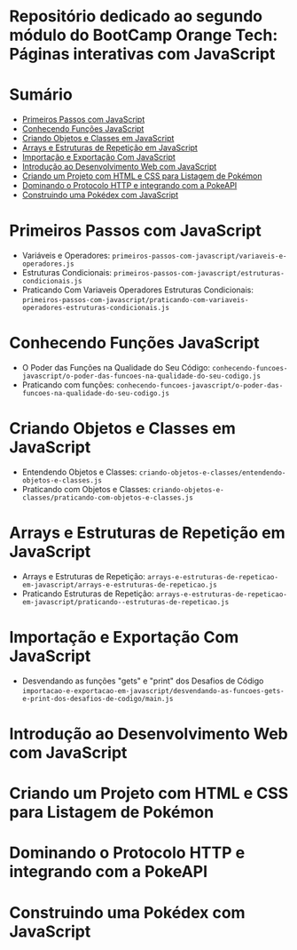 # Repositório dedicado ao segundo módulo do BootCamp Orange Tech: Páginas interativas com JavaScript

# Sumário

- [Primeiros Passos com JavaScript](#primeiros-passos-com-javascript)
- [Conhecendo Funções JavaScript](#conhecendo-funções-javascript)
- [Criando Objetos e Classes em JavaScript](#criando-objetos-e-classes-em-javascript)
- [Arrays e Estruturas de Repetição em JavaScript](#arrays-e-estruturas-de-repetição-em-javascript)
- [Importação e Exportação Com JavaScript](#importação-e-exportação-com-javascript)
- [Introdução ao Desenvolvimento Web com JavaScript](#introdução-ao-desenvolvimento-web-com-javascript)
- [Criando um Projeto com HTML e CSS para Listagem de Pokémon](#criando-um-projeto-com-html-e-css-para-listagem-de-pokémon)
- [Dominando o Protocolo HTTP e integrando com a PokeAPI](#dominando-o-protocolo-http-e-integrando-com-a-pokeapi)
- [Construindo uma Pokédex com JavaScript](#construindo-uma-pokédex-com-javascript)

# Primeiros Passos com JavaScript
  - Variáveis e Operadores: `primeiros-passos-com-javascript/variaveis-e-operadores.js`
  - Estruturas Condicionais: `primeiros-passos-com-javascript/estruturas-condicionais.js`
  - Praticando Com Variaveis Operadores Estruturas Condicionais: `primeiros-passos-com-javascript/praticando-com-variaveis-operadores-estruturas-condicionais.js`
# Conhecendo Funções JavaScript
  - O Poder das Funções na Qualidade do Seu Código: `conhecendo-funcoes-javascript/o-poder-das-funcoes-na-qualidade-do-seu-codigo.js`
  - Praticando com funções: `conhecendo-funcoes-javascript/o-poder-das-funcoes-na-qualidade-do-seu-codigo.js`
# Criando Objetos e Classes em JavaScript
  - Entendendo Objetos e Classes: `criando-objetos-e-classes/entendendo-objetos-e-classes.js`
  - Praticando com Objetos e Classes: `criando-objetos-e-classes/praticando-com-objetos-e-classes.js`
# Arrays e Estruturas de Repetição em JavaScript
  - Arrays e Estruturas de Repetição: `arrays-e-estruturas-de-repeticao-em-javascript/arrays-e-estruturas-de-repeticao.js`
  - Praticando Estruturas de Repetição: `arrays-e-estruturas-de-repeticao-em-javascript/praticando--estruturas-de-repeticao.js`
# Importação e Exportação Com JavaScript
  - Desvendando as funções "gets" e "print" dos Desafios de Código
  `importacao-e-exportacao-em-javascript/desvendando-as-funcoes-gets-e-print-dos-desafios-de-codigo/main.js`
# Introdução ao Desenvolvimento Web com JavaScript
# Criando um Projeto com HTML e CSS para Listagem de Pokémon
# Dominando o Protocolo HTTP e integrando com a PokeAPI
# Construindo uma Pokédex com JavaScript
